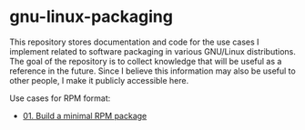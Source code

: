 # gnu-linux-packaging

This repository stores documentation and code for the use cases I implement related to software packaging in various GNU/Linux distributions. The goal of the repository is to collect knowledge that will be useful as a reference in the future. Since I believe this information may also be useful to other people, I make it publicly accessible here. 

Use cases for RPM format:

- [01. Build a minimal RPM package](rpm/01-build-a-minimal-rpm-package)
